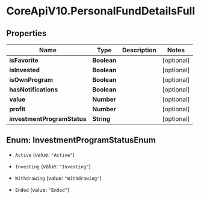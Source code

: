 # CoreApiV10.PersonalFundDetailsFull

## Properties
Name | Type | Description | Notes
------------ | ------------- | ------------- | -------------
**isFavorite** | **Boolean** |  | [optional] 
**isInvested** | **Boolean** |  | [optional] 
**isOwnProgram** | **Boolean** |  | [optional] 
**hasNotifications** | **Boolean** |  | [optional] 
**value** | **Number** |  | [optional] 
**profit** | **Number** |  | [optional] 
**investmentProgramStatus** | **String** |  | [optional] 


<a name="InvestmentProgramStatusEnum"></a>
## Enum: InvestmentProgramStatusEnum


* `Active` (value: `"Active"`)

* `Investing` (value: `"Investing"`)

* `Withdrawing` (value: `"Withdrawing"`)

* `Ended` (value: `"Ended"`)





